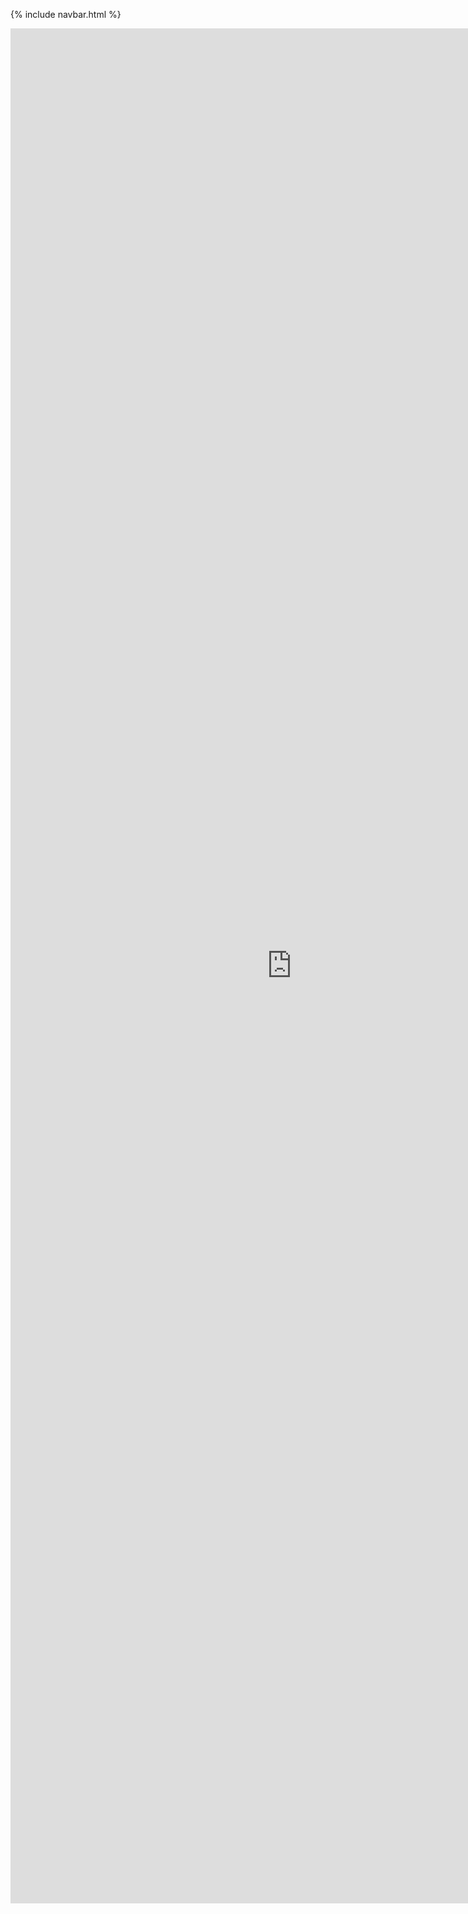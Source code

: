 {% include navbar.html %}


<p>
    <iframe class="embed" src="https://github.com/uit-sok-1003-h22/notebooks"  width="900" height="3000" frameBorder="0"></iframe>
</p>
